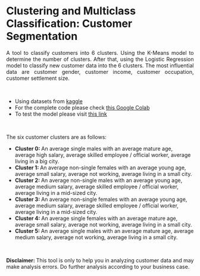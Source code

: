 # Clustering and Multiclass Classification: Customer Segmentation

<p style='text-align: justify;'>
A tool to classify customers into 6 clusters. Using the K-Means model to determine the number of clusters. After that, using the Logistic Regression model to classify new customer data into the 6 clusters. The most influential data are customer gender, customer income, customer occupation, customer settlement size.
</p>

<br>

- Using datasets from [kaggle](https://www.kaggle.com/datasets/dev0914sharma/customer-clustering?select=segmentation+data.csv)
- For the complete code please check [this Google Colab](https://colab.research.google.com/drive/1X66xbN8-tbU2Vs_9zLwe0IS3ljss35MB?usp=sharing)
- To test the model please visit [this link](https://findcustomercluster.streamlit.app/)

<br>

<p style='text-align: justify;'>
The six customer clusters are as follows:
  <ul>
    <li> <strong> Cluster 0: </strong> An average single males with an average mature age, average high salary, average skilled employee / official worker, average living in a big city. </li>
    <li> <strong> Cluster 1: </strong> An average non-single females with an average young age, average small salary, average not working, average living in a small city. </li>
    <li> <strong> Cluster 2: </strong> An average non-single males with an average young age, average medium salary, average skilled employee / official worker, average living in a mid-sized city. </li>
    <li> <strong> Cluster 3: </strong> An average non-single females with an average young age, average medium salary, average skilled employee / official worker, average living in a mid-sized city. </li>
    <li> <strong> Cluster 4: </strong> An average single females with an average mature age, average small salary, average not working, average living in a small city. </li>
    <li> <strong> Cluster 5: </strong> An average single males with an average mature age, average medium salary, average not working, average living in a small city. </li>
  </ul>
</p>

<br>

<p style='text-align: justify;'>
<strong> Disclaimer: </strong> This tool is only to help you in analyzing customer data and may make analysis errors. Do further analysis according to your business case.
</p>

